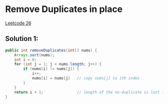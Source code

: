 # Remove Duplicates in place

[Leetcode 26](https://leetcode.com/problems/remove-duplicates-from-sorted-array/)

## Solution 1:

```java
public int removeDuplicates(int[] nums) {
    Arrays.sort(nums);
    int i = 0;
    for (int j = 1; j < nums.length; j++) {
        if (nums[i] != nums[j]) {
            i++;
            nums[i] = nums[j]   // copy nums[j] to ith index
        }
    }
    return i + 1;               // length of the no-duplicate is last index i + 1
}
```